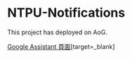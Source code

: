 # NTPU-Notifications
This project has deployed on AoG.

[Google Assistant 頁面](https://assistant.google.com/services/a/uid/0000003f478b6019?hl=zh-TW&source=web)[target=_blank]
